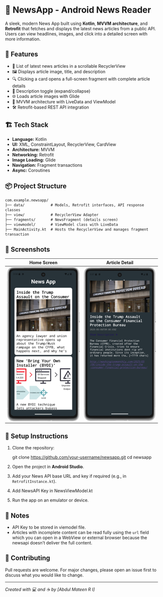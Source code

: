
# 📰 NewsApp - Android News Reader

A sleek, modern News App built using **Kotlin**, **MVVM architecture**, and **Retrofit** that fetches and displays the latest news articles from a public API. Users can view headlines, images, and click into a detailed screen with more information.

## 🚀 Features

- 📄 List of latest news articles in a scrollable RecyclerView
- 🖼️ Displays article image, title, and description
- 🔍 Clicking a card opens a full-screen fragment with complete article details
- 🔽 Description toggle (expand/collapse)
- 🌐 Loads article images with Glide
- 🧠 MVVM architecture with LiveData and ViewModel
- 🛠️ Retrofit-based REST API integration

## 🏗️ Tech Stack

- **Language:** Kotlin
- **UI:** XML, ConstraintLayout, RecyclerView, CardView
- **Architecture:** MVVM
- **Networking:** Retrofit
- **Image Loading:** Glide
- **Navigation:** Fragment transactions
- **Async:** Coroutines

## 📦 Project Structure
```
com.example.newsapp/
├── data/            # Models, Retrofit interfaces, API response classes
├── view/            # RecyclerView Adapter
├── fragments/       # NewsFragment (details screen)
├── viewmodel/       # ViewModel class with LiveData
├── MainActivity.kt  # Hosts the RecyclerView and manages fragment transaction
```



## 📱 Screenshots

| Home Screen | Article Detail |
|-------------|----------------|
| ![Home](home.png) | ![Detail](detail.png) |

## 🔧 Setup Instructions

1. Clone the repository:

   git clone https://github.com/your-username/newsapp.git
   cd newsapp


2. Open the project in **Android Studio**.

3. Add your News API base URL and key if required (e.g., in `RetrofitInstance.kt`).

4. Add NewsAPI Key in NewsViewModel.kt

5. Run the app on an emulator or device.
   

## 📌 Notes

* API Key to be stored in viemodel file.
* Articles with incomplete content can be read fully using the `url` field which you can open in a WebView or external browser because the newsapi doesn’t deliver the full content.

## 🤝 Contributing

Pull requests are welcome. For major changes, please open an issue first to discuss what you would like to change.


---

*Created with 💻 and ☕ by \[Abdul Mateen R I]*

